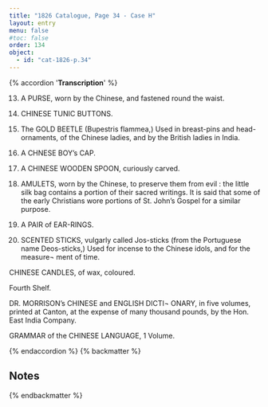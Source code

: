 ```yaml
---
title: "1826 Catalogue, Page 34 - Case H"
layout: entry
menu: false
#toc: false
order: 134
object:
  - id: "cat-1826-p.34"
---
```

{% accordion '**Transcription**' %}

13. A PURSE, worn by the Chinese, and fastened round
the waist.

14. CHINESE TUNIC BUTTONS.

15. The GOLD BEETLE (Bupestris flammea,)
Used in breast-pins and head-ornaments, of the Chinese
ladies, and by the British ladies in India.

17. A CHNESE BOY’s CAP.

18. A CHINESE WOODEN SPOON, curiously carved.

19. AMULETS, worn by the Chinese, to preserve them
from evil : the little silk bag contains a portion of
their sacred writings.
It is said that some of the early Christians wore portions of
St. John’s Gospel for a similar purpose.

20. A PAIR of EAR-RINGS.

21. SCENTED STICKS, vulgarly called Jos-sticks (from
the Portuguese name Deos-sticks,)
Used for incense to the Chinese idols, and for the measure¬
ment of time.

CHINESE CANDLES, of wax, coloured.


Fourth Shelf.


DR. MORRISON’s CHINESE and ENGLISH DICTI¬
ONARY, in five volumes, printed at Canton, at the
expense of many thousand pounds, by the Hon. East
India Company.

GRAMMAR of the CHINESE LANGUAGE, 1 Volume.

{% endaccordion %}
{% backmatter %}

## Notes

{% endbackmatter %}
